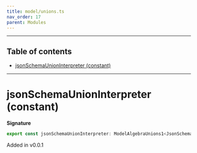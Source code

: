 ```yaml
---
title: model/unions.ts
nav_order: 17
parent: Modules
---
```


---

<h2 class="text-delta">Table of contents</h2>

- [jsonSchemaUnionInterpreter (constant)](#jsonschemaunioninterpreter-constant)

---

# jsonSchemaUnionInterpreter (constant)

**Signature**

```ts
export const jsonSchemaUnionInterpreter: ModelAlgebraUnions1<JsonSchemaURI> = ...
```

Added in v0.0.1
